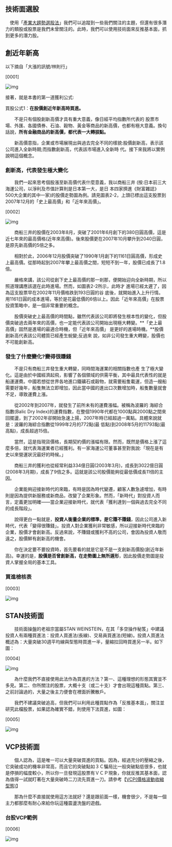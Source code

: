 ## 技術面選股

　使用「[產業大趨勢選股法](https://htm0606.pixnet.net/blog/post/406155958-產業大趨勢選股)」我們可以追蹤到一些我們關注的主題，但還有很多潛力的類股或股票是我們未曾關注的。此時，我們可以使用技術面來反推基本面，抓到更多的潛力股。

## **創近年新高**

以下摘自「大漲的訊號/林則行」

[0001]

![img](images/1XuFGhWq1cvHHC1YNEkqUlKdWF5ofzWQ_KIEhftLYDtCeruHdR1LmJxBe9Us9Zmp1h4IhxsKp4QJC_N-4LIEn9uh2ExjYFEnOGG2G7x0YnWYmN7vtnx9V5duAGjUH9ESuhMhpwvqMmVee7DFQDtcGYI58toXHjYMbsXi190eUh8HiNsix9i97VDTdw)

接著，就是本書的第一道獲利公式:

買股公式1：**在股價創近年新高時買進。**

　　不是只有個股創新高價才具有重大意義，像日經平均指數所代表的 股票市場、外匯、各國債券、石油、穀物、黃金等商品的新高價，也都有極大意義。換句話說，**所有金融商品的新高價，都代表一大轉捩點。**

　　新高價意指，企業或市場展現出與過去完全不同的樣貌:股價創新高，表示該公司進入全新時期;而指數創新高，代表該市場進入全新時 代。接下來我將以實例說明這個概念。

### **創新高，代表發生極大變化**

　　我們一起來思考個股漲至新高價代表什麼意義，我以商船三井 (按:日本前三大海運公司，以淨利及市值計算則是日本第一大，是日 本四家擠進《財富雜誌》500大企業的其中一家)的股價走勢圖為例。請見圖表2-2，上頭已標出這支股票到2007年12月的「史上最高價」和「近年來高價」。

[0002]

![img](images/CQ64UjtalR5kPnJ773q6t_TbAQps3ko3U7cxxL58FLLTZyqyf-IkwX-SvgC2xtrHWJgCW2ORVrTPOxE1dHi3k42NODeQ3BJkIM7VNI3p2MMSjLpNtZHwEhakAu2eQ2L-6QRVYBbJYXGJPhgQtDpWfDB1JBXCymePK4EgNcSlVegWALyHz3CouLZ6Vg)

　　商船三井的股價在2003年8月，突破了2001年6月創下的380日圓高價，這是近七年來的最高價格(近年來高價)。後來股價更在2007年10月攀升到2040日圓，是原先新高價的5倍之多。

　　相對於此，2006年12月股價突破了1990年1月創下的1161日圓高價，形成史上最高價。從那時起到2007年攀上最高價之間，短短不到一年，股價已成長了1.8倍。

　　嚴格來講，該公司從創下史上最高價的那一剎那，便開始迎向全新時期，所以照道理講應該選在此時進場。然而，如圖表2-2所示，此時才 進場已經太遲了，因為這支股票早在2002年11月價格跌到193日圓的谷 底後，就開始進入上升行情。用1161日圓的成本進場，等於是花最低價的6倍以上。因此「近年來高價」在股票投資策略中，是一個非常重要的概念。

　　股價突破史上最高價的時間點，雖然代表該公司即將發生根本性的變化，但股價突破過去兩年來的高價，也一定能代表該公司開始出現極大轉變。**「史上最高價」固然是進場的最適合時機，但「近年來高價」 是更好的進場時機。**股價創新高代表該公司體質已經產生蛻變;反過來 說，如非公司發生重大轉變，股價也不可能創新高。

### **發生了什麼變化?變得很賺錢**

　　不是只有商船三井發生重大轉變，同時間海運業的相關指數也產 生了極大變化。這是由於中國經濟起飛，影響了各個領域的供需平衡，其中最具代表性的就是船運運費。中國若想從世界各地進口鐵礦石或穀物，就需要船隻載運，但造一艘船需要好幾年，船隻無法立即增加，因此當中國的進出口次數增加時，船隻數量就會不足，導致運費上漲。

　　從2002年到2007年，就發生了前所未有的運費漲幅。被稱為波羅的 海綜合指數(Balic Dry Index)的運費指數，在整個1990年代都在1000點與2000點之間來回擺盪，到了2002年卻開始急速上揚，2007年時已經超過一萬點。具體來說就是：波羅的海綜合指數從1999年2月的772點(最 低點)到2008年5月的11793點(最高點)，成長超過15倍。

　　當然，這是指現貨價格，長期契約價的漲幅有限。然而，既然是價格上漲了這麼多倍，就代表海運業者已經獲利。有一家海運公可董事甚至對我說:「現在是有史以來營運狀況最好的時候。」

　　商船三井的獲利也從經常利益334億日圓(2003年3月)，成長到3022億日圓(2008年3月期)，成長了9倍之多。這就是該公司股價能夠從最低價成長11倍的主因。

　　企業能夠迎接新時代的來臨，有時是因為時代變遷，顧客人數急遽增加，有時則是因為提供新服務或新商品，改變了企業形象。然而，「新時代」對投資人而言，定義更加明確——當企業迎接新時代，就代表「獲利達到一個與過去完全不同的成長階段」。

　　說得更白一點就是，**投資人衡量企業的標準，是它賺不賺錢**，因此公司進入新時代，代表「變得很賺錢」。投資人對企業獲利非常敏感，所以迎接新時代來臨的企業，股價才會創新高。反過來說，不賺錢或獲利不高的公司，會因為投資人敬而遠之，股價鮮有創新高的機會。

　　你在決定要不要投資時，首先要看的就是它是不是一支創新高價股(創近年新高)。幸運的是，**股價是否曾創新高，在走勢圖上無所遁形**，因此股價走勢圖是投資人掌握全局的基本工具。

### **買進檢核表**

[0003]

![img](images/kQhvQl1ZbILYgw1e1wXYlpCu6F5t2YTB9dyiZgKdxlYT8_Qa-nJTH4q9QMKR1wnFCYiCTYrNoHA1BOFFUm6YVHGPQi4eaaP0BQ6fJaRx3_d7PQzyOfUjh1gpEgAdGqsJPlFQuRzJ_05EYPT7RHASvVxO3-qNkTtHU3VkRIA53BuM6IKFnhvzc3_MVg)

## **STAN技術面**

　　技術面操盤的老祖宗當屬STAN WEINSTEIN，在其「多空操作秘笈」中建議投資人有兩種買進法：投資人買進法(長線)、交易員買進法(短線)。投資人買進法概述為：大量突破30週平均線與型態時買進一半，量縮拉回時買進另一半。如下圖：

[0004]

![img](images/Oj_dKFQEAnRLJnQuDO_-o9yyOzAnqBI1HHPM_Zsg89uwqCBqjkTEQ11Rpzz5XvLR7oeAwKZukPiJ_hljiYpGBiIOyWvvXFqxMXYelUd-61oiyKEMvGRtZuCC0tBFcmqoTErlI6smMNmB2rxyCQJqFAth7IAgmldz3yDubF5rVcdTl1AylHlwjiVqYA)

　　為什麼我們不直接使用此法作為買進的方法？第一、這種理想的形態其實並不多見。第二、你所關注的股票，大概十支（或二十支）才會出現這種買點。第三、之前討論過的，大量之後主力便會在裡面折騰散戶。

　　我們不建議突破追高，但我們可以利用此種買點作為「反推基本面」，關注並研究此檔股票，如果認為確實不錯，則使用下法買進，如圖：

[0005]

![img](images/lqjInuR7g0M84BHmelCmzEmGc2Z-Q1MoPDmqcXnifVroV-Y4OO-GoHYe4cOIGs_q14efoG5Yj711XZ38-9SOJVD5g753nvTJCTOtxucX-LOcl8twkimgMNkybvqKhRAMVfZX8tWQB94bGNSBILOG6V4gZ_6rwXVA-4eyAmUJyvD6uW9UwLqVBLAF7Q)

## **VCP技術面**

　　個人認為，這是唯一可以大量突破買進的買點。因為，經過充分的壓縮之後，它突破成功的機率非常高，而且它的突破點如３Ｃ騙局比一般突破點低很多，也就是停損的幅度較小，所以你一旦發現這股票有ＶＣＰ現象，你就反推其基本面，認為值得一試就盯著在大量突破時二刀流先買進一刀。請參考【[VCP(價格波動收縮型態)](https://htm0606.pixnet.net/blog/post/405330731-vcp(價格波動收縮型態))】

　　那為什麼不直接就使用這方法就好？還是跟前面一樣，機會很少，不是每一個主力都那麼有耐心來給你玩這種震盪洗盤的遊戲。

### **台股VCP範例**

[0006]

![img](images/2A4Z_9AWnGSGHL8c04sZPpuzYTlbq6Wf0Z3oSAwgbwuQXABfILR5kiP179LlkIRF-GpM6_KQLYbGSiDK3VKQK9K2449eedD5Rj_vXYpyDXEh6ZTyxSmZfqGOqnT14Mz_ucqea_hNOgkwC2JIZodvAb_ReKRpw_0v9xQ7CSp3sDY4d4v6ODoqcKRlJg)